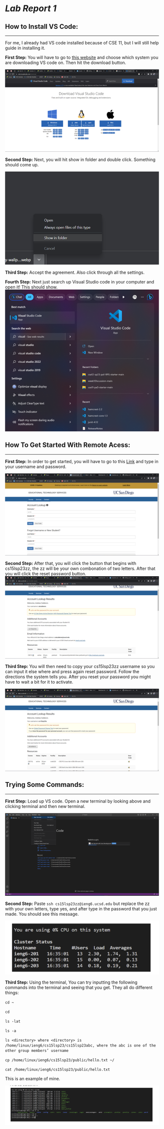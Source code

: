 # *Lab Report 1*

## How to Install VS Code:
---
For me, I already had VS code installed because of CSE 11, but I will still help guide in installing it.

**First Step:** You will have to go to [this website](https://code.visualstudio.com/download) and choose which system you are downloading VS code on. Then hit the  download button.

![Image](fourthss)

**Second Step:** Next, you will hit show in folder and double click. Something should come up. 

![Image](eighthss)

**Third Step:** Accept the agreement. Also click through all the settings.

**Fourth Step:** Next just search up Visual Studio code in your computer and open it! This should show.
![Image](ninethss)

## How To Get Started With Remote Acess:
---

**First Step:**
In order to get started, you will have to go to this [Link](https://sdacs.ucsd.edu/~icc/index.php) and type in your username and password.

![Image](firstss)

**Second Step:**
After that, you will click the button that begins with cs15lsp23zz, the zz will be your own combonation of two letters. After that you will click the reset password button. 
![Image](secondss)

**Third Step:** You will then need to copy your cs15lsp23zz username so you can input it else where and press again reset password. Follow the directions the system tells you. After you reset your password you might have to wait a bit for it to activate.

![Image](thirdss)

## Trying Some Commands:
---

**First Step:** Load up VS code. Open a new terminal by looking above and clicking terminal and then new terminal. 

![Image](fifthss)

**Second Step:** Paste `ssh cs15lsp23zz@ieng6.ucsd.edu` but replace the zz with your own letters, type yes, and after type in the password that you just made. You should see this message.

![Image](sixthss)

**Third Step:** Using the terminal, You can try inputting the following commands into the terminal and seeing that you get. They all do different things:

`cd ~`

`cd`

`ls -lat`

`ls -a`

`ls <directory> where <directory> is /home/linux/ieng6/cs15lsp23/cs15lsp23abc, where the abc is one of the other group members’ username`

`cp /home/linux/ieng6/cs15lsp23/public/hello.txt ~/`

`cat /home/linux/ieng6/cs15lsp23/public/hello.txt`

This is an example of mine.

![Image](seventhss)
